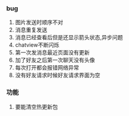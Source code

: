 ### bug
1. 图片发送时顺序不对
2. 消息重复发送
3. 消息已经查看后但是还显示箭头状态,异步问题
4. chatview不断闪烁
5. 第一次发消息最近页面没有更新
6. 加了好友之后第一次聊天没有头像
7. 每次打开都会报错网络异常
8. 没有好友请求时候好友请求界面为空


### 功能
1. 要能清空热更新包
